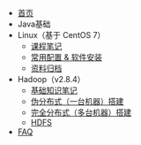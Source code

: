 - [首页](/)
- Java基础
- Linux（基于 CentOS 7）
  - [课程笔记](01linux/01linux.md)
  - [常用配置 & 软件安装](01linux/02software.md)
  - [资料归档](01linux/03collection.md)
- Hadoop（v2.8.4）
  - [基础知识笔记](02hadoop/04hadoop.md)
  - [伪分布式（一台机器）搭建](02hadoop/02pseudoDistributed.md)
  - [完全分布式（多台机器）搭建](02hadoop/03completelyDistributed.md)
  - [HDFS](02hadoop/01hdfs.md)
- [FAQ](FAQ.md)


